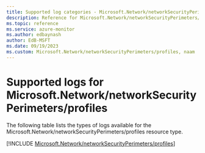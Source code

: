 ```yaml
---
title: Supported log categories - Microsoft.Network/networkSecurityPerimeters/profiles
description: Reference for Microsoft.Network/networkSecurityPerimeters/profiles in Azure Monitor Logs.
ms.topic: reference
ms.service: azure-monitor
ms.author: edbaynash
author: EdB-MSFT
ms.date: 09/19/2023
ms.custom: Microsoft.Network/networkSecurityPerimeters/profiles, naam
---
```





# Supported logs for Microsoft.Network/networkSecurityPerimeters/profiles  
The following table lists the types of logs available for the Microsoft.Network/networkSecurityPerimeters/profiles resource type.
  
  
[!INCLUDE [Microsoft.Network/networkSecurityPerimeters/profiles](./includes/Microsoft-Network-networkSecurityPerimeters-profiles-logs-include.md)]
  
